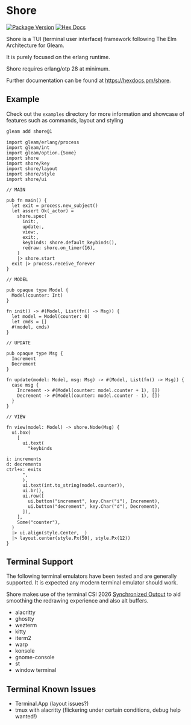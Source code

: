 # Shore

[![Package Version](https://img.shields.io/hexpm/v/shore)](https://hex.pm/packages/shore)
[![Hex Docs](https://img.shields.io/badge/hex-docs-ffaff3)](https://hexdocs.pm/shore/)

Shore is a TUI (terminal user interface) framework following The Elm Architecture for Gleam.

It is purely focused on the erlang runtime.

Shore requires erlang/otp 28 at minimum.

Further documentation can be found at <https://hexdocs.pm/shore>.

## Example

Check out the `examples` directory for more information and showcase of features such as commands, layout and styling

```sh
gleam add shore@1
```

```gleam
import gleam/erlang/process
import gleam/int
import gleam/option.{Some}
import shore
import shore/key
import shore/layout
import shore/style
import shore/ui

// MAIN

pub fn main() {
  let exit = process.new_subject()
  let assert Ok(_actor) =
    shore.spec(
      init:,
      update:,
      view:,
      exit:,
      keybinds: shore.default_keybinds(),
      redraw: shore.on_timer(16),
    )
    |> shore.start
  exit |> process.receive_forever
}

// MODEL

pub opaque type Model {
  Model(counter: Int)
}

fn init() -> #(Model, List(fn() -> Msg)) {
  let model = Model(counter: 0)
  let cmds = []
  #(model, cmds)
}

// UPDATE

pub opaque type Msg {
  Increment
  Decrement
}

fn update(model: Model, msg: Msg) -> #(Model, List(fn() -> Msg)) {
  case msg {
    Increment -> #(Model(counter: model.counter + 1), [])
    Decrement -> #(Model(counter: model.counter - 1), [])
  }
}

// VIEW

fn view(model: Model) -> shore.Node(Msg) {
  ui.box(
    [
      ui.text(
        "keybinds

i: increments
d: decrements
ctrl+x: exits
      ",
      ),
      ui.text(int.to_string(model.counter)),
      ui.br(),
      ui.row([
        ui.button("increment", key.Char("i"), Increment),
        ui.button("decrement", key.Char("d"), Decrement),
      ]),
    ],
    Some("counter"),
  )
  |> ui.align(style.Center, _)
  |> layout.center(style.Px(50), style.Px(12))
}
```

## Terminal Support

The following terminal emulators have been tested and are generally supported. It is expected any modern terminal emulator should work.

Shore makes use of the terminal CSI 2026 [Synchronized Output](https://gist.github.com/christianparpart/d8a62cc1ab659194337d73e399004036) to aid smoothing the redrawing experience and also alt buffers. 

- alacritty
- ghostty
- wezterm
- kitty
- iterm2
- warp
- konsole
- gnome-console
- st
- window terminal

## Terminal Known Issues

- Terminal.App (layout issues?)
- tmux with alacritty (flickering under certain conditions, debug help wanted!)
